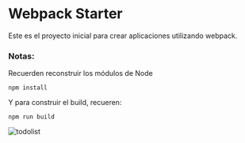 # Webpack Starter

Este es el proyecto inicial para crear aplicaciones utilizando webpack.

### Notas:
Recuerden reconstruir los módulos de Node
```
npm install
```

Y para construir el build, recueren:
```
npm run build
```



![todolist](https://user-images.githubusercontent.com/54085516/81133544-39eac980-8f52-11ea-807d-d638710107cc.gif)
